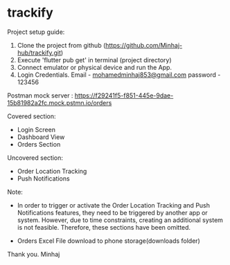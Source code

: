 # trackify

Project setup guide:

1. Clone the project from github (https://github.com/Minhaj-hub/trackify.git)
2. Execute 'flutter pub get' in terminal (project directory)
3. Connect emulator or physical device and run the App.
4. Login Credentials.
  Email - mohamedminhaj853@gmail.com
  password - 123456


Postman mock server : https://f29241f5-f851-445e-9dae-15b81982a2fc.mock.pstmn.io/orders
   
Covered section:

- Login Screen 
- Dashboard View
- Orders Section

   
Uncovered section:

- Order Location Tracking
- Push Notifications 

Note: 
* In order to trigger or activate the Order Location Tracking and Push Notifications features, they need to be triggered by another app or system. However, due to time constraints, creating an additional system is not feasible. Therefore, these sections have been omitted.

* Orders Excel File download to phone storage(downloads folder)


Thank you.
Minhaj
